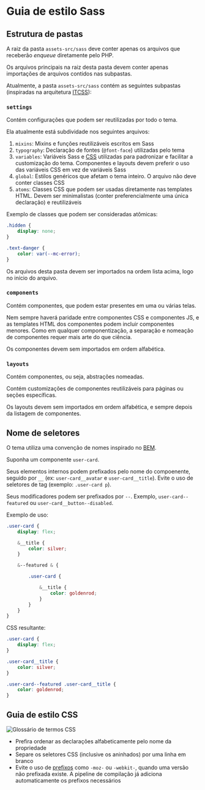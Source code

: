 # Guia de estilo Sass

## Estrutura de pastas

A raiz da pasta `assets-src/sass` deve conter apenas os arquivos que receberão *enqueue* diretamente pelo PHP.

Os arquivos principais na raiz desta pasta devem conter apenas importações de arquivos contidos nas subpastas.

Atualmente, a pasta `assets-src/sass` contém as seguintes subpastas (inspiradas na arquitetura [ITCSS](https://www.xfive.co/blog/itcss-scalable-maintainable-css-architecture/)):

### `settings`

Contém configurações que podem ser reutilizadas por todo o tema.

Ela atualmente está subdividade nos seguintes arquivos:

1. `mixins`: Mixins e funções reutilizáveis escritos em Sass
2. `typography`: Declaração de fontes (`@font-face`) utilizadas pelo tema
3. `variables`: Variáveis Sass e [CSS](https://developer.mozilla.org/pt-BR/docs/Web/CSS/Using_CSS_custom_properties) utilizadas para padronizar e facilitar a customização do tema. Componentes e layouts devem preferir o uso das variáveis CSS em vez de variáveis Sass
4. `global`: Estilos genéricos que afetam o tema inteiro. O arquivo não deve conter classes CSS
5. `atoms`: Classes CSS que podem ser usadas diretamente nas templates HTML. Devem ser minimalistas (conter preferencialmente uma única declaração) e reutilizáveis

Exemplo de classes que podem ser consideradas atômicas:

```css
.hidden {
    display: none;
}

.text-danger {
    color: var(--mc-error);
}
```

Os arquivos desta pasta devem ser importados na ordem lista acima, logo no início do arquivo.

### `components`

Contém componentes, que podem estar presentes em uma ou várias telas.

Nem sempre haverá paridade entre componentes CSS e componentes JS, e as templates HTML dos componentes podem incluir componentes menores. Como em qualquer componentização, a separação e nomeação de componentes requer mais arte do que ciência.

Os componentes devem sem importados em ordem alfabética.

### `layouts`

Contém componentes, ou seja, abstrações nomeadas.

Contém customizações de componentes reutilizáveis para páginas ou seções específicas.

Os layouts devem sem importados em ordem alfabética, e sempre depois da listagem de componentes.

## Nome de seletores

O tema utiliza uma convenção de nomes inspirado no [BEM](http://getbem.com/introduction/).

Suponha um componente `user-card`.

Seus elementos internos podem prefixados pelo nome do compoenente, seguido por `__` (ex: `user-card__avatar` e `user-card__title`). Evite o uso de seletores de tag (exemplo: `.user-card p`).

Seus modificadores podem ser prefixados por `--`. Exemplo, `user-card--featured` ou `user-card__button--disabled`.

Exemplo de uso:

```scss
.user-card {
    display: flex;

    &__title {
        color: silver;
    }

    &--featured & {

        .user-card {

            &__title {
                color: goldenrod;
            }
        }
    }
}
```

CSS resultante:

```css
.user-card {
    display: flex;
}

.user-card__title {
    color: silver;
}

.user-card--featured .user-card__title {
    color: goldenrod;
}
```

## Guia de estilo CSS

![Glossário de termos CSS](https://aprendelibvrefiles.blob.core.windows.net/aprendelibvre-container/course/criacao_de_sites/image/imgcorregidas-05_xl.png)

- Prefira ordenar as declarações alfabeticamente pelo nome da propriedade
- Separe os seletores CSS (inclusive os aninhados) por uma linha em branco
- Evite o uso de [prefixos](https://developer.mozilla.org/pt-BR/docs/Glossary/Vendor_Prefix) como `-moz-` ou `-webkit-`, quando uma versão não prefixada existe. A pipeline de compilação já adiciona automaticamente os prefixos necessários
